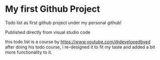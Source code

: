 # My first Github Project

Todo list as first github project under my personal github!

Published directly from visual studio code

this todo list is a course by https://www.youtube.com/@developedbyed
after doing his todo course, i re-designed it to fit my taste and added a bit more functionality to it.
